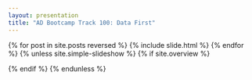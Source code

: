 ```yaml
---
layout: presentation
title: "AD Bootcamp Track 100: Data First"
---
```


{% for post in site.posts reversed %}
  {% include slide.html %}
{% endfor %}
{% unless site.simple-slideshow %}
{% if site.overview %}
<div id="overview" class="step" {% for attr in site.overview-data %} data-{{attr[0]}}="{{attr[1]}}"{% endfor %}></div>
{% endif %}
{% endunless %}